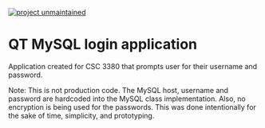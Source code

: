 [![project unmaintained](https://img.shields.io/badge/project-unmaintained-red.svg)](https://img.shields.io/badge/project-unmaintained-red.svg)

# QT MySQL login application

Application created for CSC 3380 that prompts user for their username and password.

Note: This is not production code. The MySQL host, username and password are hardcoded into the MySQL class implementation. Also, no encryption is being used for the passwords. This was done intentionally for the sake of time, simplicity, and prototyping.
